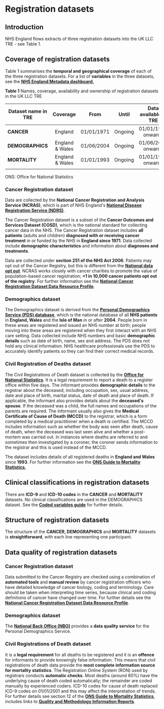 # Registration datasets
## Introduction  
NHS England flows extracts of three registration datasets into the UK LLC TRE - see Table 1.


## Coverage of registration datasets
Table 1 summarises the **temporal and geographical coverage** of each of the three registration datasets. For a list of **variables** in the three datasets, see the [**NHS England Metadata dashboard**.](https://digital.nhs.uk/services/data-access-request-service-dars/dars-products-and-services/metadata-dashboard) 

**Table 1** Names, coverage, availability and ownership of registration datasets in the UK LLC TRE

| **Dataset name in TRE**|**Coverage**|**From**|**Until**|**Data available in TRE**|**Owner**|
|---|:---:|:---:|:---:|:---:|:---:|
|**CANCER**|England|01/01/1971|Ongoing|01/01/1971 onwards|NHSE|
|**DEMOGRAPHICS**|England & Wales|01/06/2004|Ongoing|01/06/2004 onwards|NHSE|
|**MORTALITY**|England & Wales|01/01/1993|Ongoing|01/01/1993 onwards|ONS|
|  |  

ONS: Office for National Statistics  


### **Cancer Registration dataset**
Data are collected by the **National Cancer Registration and Analysis Service (NCRAS)**, which is part of NHS England's [**National Disease Registration Service (NDRS)**](https://digital.nhs.uk/ndrs/).  

The Cancer Registration dataset is a subset of the **Cancer Outcomes and Services Dataset (COSD)**, which is the national standard for collecting cancer data in the NHS. The Cancer Registration dataset includes **all patients** (adults and children) **diagnosed with or receiving cancer treatment** in or funded by the NHS in **England since 1971**. Data collected include **demographic characteristics** and information about **diagnoses and treatments**.  

Data are collected under **section 251 of the NHS Act 2006**. Patients may opt out of the Cancer Registry, but this is different from the [**National data opt out**](https://digital.nhs.uk/services/national-data-opt-out). NCRAS works closely with cancer charities to promote the value of population-based cancer registration; **<1 in 10,000 cancer patients opt out of the registry**. For further information see the [**National Cancer Registration Dataset Data Resource Profile**](https://www.ncbi.nlm.nih.gov/pmc/articles/PMC7124503/pdf/dyz076.pdf). 

### **Demographics dataset**  
The Demographics dataset is derived from the [**Personal Demographics Service (PDS) database**](https://digital.nhs.uk/services/personal-demographics-service), which is the national database of all **NHS patients** in **England, Wales** and the **Isle of Man** in or after **2004**. People born in these areas are registered and issued an NHS number at birth; people moving into these areas are registered when they first interact with an NHS care setting. Data collected include NHS numbers and basic **demographic details** such as date of birth, name, sex and address. The PDS does not hold any clinical information. NHS healthcare professionals use the PDS to accurately identify patients so they can find their correct medical records.

### **Civil Registration of Deaths dataset**
The Civil Registrations of Death dataset is collected by the [**Office for National Statistics**](https://www.ons.gov.uk/peoplepopulationandcommunity/birthsdeathsandmarriages/deaths). 
It is a legal requirement to report a death to a register office within five days. The informant provides **demographic details** to the registrar about the deceased, including occupation, sex, usual address, date and place of birth, marital status, date of death and place of death. If applicable, the informant also provides details about the **deceased's spouse**. If the deceased was a child, the full names and occupations of the parents are required. The informant usually also gives the **Medical Certificate of Cause of Death (MCCD)** to the registrar, which is a form completed by a medical practitioner when a death is certified. The MCCD includes information such as whether the body was seen after death, cause of death, when the deceased was last seen alive and whether a post-mortem was carried out. In instances where deaths are referred to and sometimes then investigated by a coroner, the coroner sends information to the registrar and this is used instead of the MCCD.  

The dataset includes details of all registered deaths in **England and Wales** since **1993**. For further information see the [**ONS Guide to Mortality Statistics**.](https://www.ons.gov.uk/peoplepopulationandcommunity/birthsdeathsandmarriages/deaths/methodologies/userguidetomortalitystatisticsjuly2017#information-collected-at-death-registration)

 
## Clinical classifications in registration datasets
There are **ICD-9** and **ICD-10 codes** in the **CANCER** and **MORTALITY** datasets. No clinical classifications are used in the DEMOGRAPHICS dataset. See the [**Coded variables guide**](../NHS_England/Coding/coding_intro.md) for further details.

## Structure of registration datasets
The structure of the **CANCER, DEMOGRAPHICS** and **MORTALITY** datasets is **straightforward**, with each line representing one participant. 

## Data quality of registration datasets
### Cancer Registration dataset
Data submitted to the Cancer Registry are checked using a combination of **automated tools** and **manual review** by cancer registration officers who have detailed knowledge of cancer biology, coding and terminology. Care should be taken when interpreting time series, because clinical and coding definitions of cancer have changed over time. For further details see the [**National Cancer Registration Dataset Data Resource Profile**](https://www.ncbi.nlm.nih.gov/pmc/articles/PMC7124503/pdf/dyz076.pdf). 

### Demographics dataset
The [**National Back Office (NBO)**](https://digital.nhs.uk/services/national-back-office-for-the-personal-demographics-service) provides a **data quality service** for the Personal Demographics Service. 


### Civil Registrations of Death dataset
It is a **legal requirement** for all deaths to be registered and it is an **offence** for informants to provide knowingly false information. This means that civil registrations of death data provide the **most complete information source for mortality statistics**. The Registration Online System (RON) used by registrars conducts **automatic checks**. Most deaths (around 80%) have the underlying cause of death coded automatically; the remainder are coded manually by experienced coders. ICD-10 codes for cause of death replaced ICD-9 codes on 01/01/2001 and this may affect the interpretation of trends. For further details see section 12 of the [**ONS Guide to Mortality Statistics**,](https://www.ons.gov.uk/peoplepopulationandcommunity/birthsdeathsandmarriages/deaths/methodologies/userguidetomortalitystatisticsjuly2017#information-collected-at-death-registration) includes links to [**Quality and Methodology Information Reports**](https://www.ons.gov.uk/peoplepopulationandcommunity/birthsdeathsandmarriages/deaths/methodologies/mortalitystatisticsinenglandandwalesqmi).




